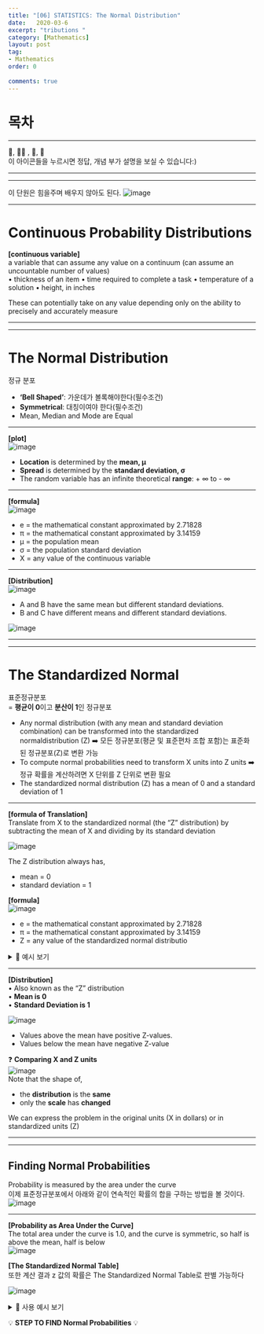```yaml
---
title: "[06] STATISTICS: The Normal Distribution"
date:   2020-03-6
excerpt: "tributions "
category: [Mathematics]
layout: post
tag:
- Mathematics
order: 0 
 
comments: true
---
```


# 목차









---



👀, 🤷‍♀️ , 📜, 📝    
이 아이콘들을 누르시면 정답, 개념 부가 설명을 보실 수 있습니다:)



---
----



이 단원은 힘을주며 배우지  않아도 된다.
![image](https://user-images.githubusercontent.com/76824611/136910445-fef355b4-891c-4913-9b68-64cf29857ab9.png)

----

# Continuous Probability Distributions
**[continuous variable]**        
a variable that can assume any value on a continuum (can assume an uncountable number of values)       
• thickness of an item
• time required to complete a task
• temperature of a solution
• height, in inches

These can potentially take on any value depending only on the ability to precisely and accurately measure

----
----

# The Normal Distribution
정규 분포      
* **‘Bell Shaped’**: 가운데가 볼록해야한다(필수조건)      
* **Symmetrical**: 대칭이여야 한다(필수조건)            
* Mean, Median and Mode are Equal     

---

**[plot]**      
![image](https://user-images.githubusercontent.com/76824611/136912176-b5ea5bce-3a42-43b5-980e-27da8251b377.png)
* **Location** is determined by the **mean, μ**      
* **Spread** is determined by the **standard deviation, σ**         
* The random variable has an infinite theoretical **range**: + ∞ to - ∞      

---

**[formula]**      
![image](https://user-images.githubusercontent.com/76824611/136912580-9a75ff98-2931-4d94-8f00-90f3cf406cef.png)
* e = the mathematical constant approximated by 2.71828   
* π = the mathematical constant approximated by 3.14159    
* μ = the population mean   
* σ = the population standard deviation    
* X = any value of the continuous variable    


-----

**[Distribution]**     
![image](https://user-images.githubusercontent.com/76824611/136913280-84c96311-3374-4edc-8c53-99645bc01897.png)
* A and B have the same mean but different standard deviations.   
* B and C have different means and different standard deviations.    

![image](https://user-images.githubusercontent.com/76824611/136913438-b676fbef-24e2-4441-ba3d-77a8e5520f2c.png)

----
----

# The Standardized Normal
표준정규분포        
= **평균이 0**이고 **분산이 1**인 정규분포     

* Any normal distribution (with any mean and standard deviation combination) can be transformed into the standardized normaldistribution (Z) ➡️ 모든 정규분포(평균 및 표준편차 조합 포함)는 표준화된 정규분포(Z)로 변환 가능     
* To compute normal probabilities need to transform X units into Z units ➡️ 정규 확률을 계산하려면 X 단위를 Z 단위로 변환 필요        
* The standardized normal distribution (Z) has a mean of 0 and a standard deviation of 1     


---

**[formula of Translation]**     
Translate from X to the standardized normal (the “Z” distribution) by subtracting the mean of X and dividing by its standard deviation    

![image](https://user-images.githubusercontent.com/76824611/136916366-ab2b95ed-ac4c-4b00-895f-5b3dc515da20.png)

The Z distribution always has,     
* mean = 0     
* standard deviation = 1


**[formula]**     
![image](https://user-images.githubusercontent.com/76824611/136916831-691e27b1-905c-4af7-814e-c0a2fef13754.png)
* e = the mathematical constant approximated by 2.71828   
* π = the mathematical constant approximated by 3.14159    
* Z = any value of the standardized normal distributio   


<details>
<summary>📝 예시 보기</summary>
<div markdown="1">

**ex 1)**     
If X is distributed normally with mean of $100 and standard deviation of $50, the Z value for X = $200 is,    
 
![image](https://user-images.githubusercontent.com/76824611/136917270-aec5cc9f-643c-427f-b885-40553e2ea58b.png)

* This says that X = $200 is two standard deviations (2 increments of $50 units) above the mean of $100   
 
 
**ex 2)**     
초코과자를 생산하는 공장이 있다.    
이 공장에서 생산하는 과자 한 봉지의 무게는 평균이200g이고 표준편차가1.5g인 정규분포를 따른다고 한다.   
어느 날생산된 과자 중 임의로 한 봉지를 선택해 무게를 재었을 때198g이하가 될 확률을 계산해보자.    

 
[1]정규분포로 풀기   
과자 한 봉지의 무게를 확률변수X로 나타내면,   
X∼N(200,1.5^2)     
![image](https://user-images.githubusercontent.com/76824611/136917563-d19b393c-d875-4b54-b357-07472390ba9f.png)
 
 
[2] 표준정교분포로 풀기    
X를 표준화한 $$Z=X−200/1.5$$의 분포가 표준정규분포임을 이용     
![image](https://user-images.githubusercontent.com/76824611/136917677-d7a72a4b-6ed1-4d92-8c80-5ec5a2fead84.png)

 
 
 

 
</div>
</details>  

----

**[Distribution]**         
• Also known as the “Z” distribution      
• **Mean is 0**      
• **Standard Deviation is 1**    

![image](https://user-images.githubusercontent.com/76824611/136917859-d2a66d06-5822-4615-a916-1225179ae466.png)
* Values above the mean have positive Z-values.   
* Values below the mean have negative Z-value     


❓ **Comparing X and Z units**      
![image](https://user-images.githubusercontent.com/76824611/136920060-72afbcd6-b834-4d7f-85a6-7fc9d831132f.png)   
Note that the shape of,       
* the **distribution** is the **same**        
* only the **scale** has **changed**                

We can express the problem in the original units (X in dollars) or in standardized units (Z)     


-----
----


## Finding Normal Probabilities

Probability is measured by the area under the curve     
이제 표준정규분포에서 아래와 같이 연속적인 확률의 합을 구하는 방법을 볼 것이다.   
![image](https://user-images.githubusercontent.com/76824611/136922989-e5ad431a-d938-4b5a-8558-d145f9c7ed1d.png)


----


**[Probability as Area Under the Curve]**     
The total area under the curve is 1.0, and the curve is symmetric, so half is above the mean, half is below     
![image](https://user-images.githubusercontent.com/76824611/136923451-29e5db06-1c4c-4bd6-8468-01e35aad243d.png)


**[The Standardized Normal Table]**     
또한 계산 결과 z 값의 확률은 The Standardized Normal Table로 판별 가능하다     

![image](https://user-images.githubusercontent.com/76824611/136924334-9a8a72ce-21f2-49f2-a691-c93173076387.png)

<details>
<summary>📝 사용 예시 보기</summary>
<div markdown="1">
 
 
• The Cumulative Standardized Normal table in the textbook (Appendix table E.2) gives the probability less than a desired value of Z (i.e., from negative infinity to Z)   
 
![image](https://user-images.githubusercontent.com/76824611/136924911-e4889269-2c94-48d8-8ffc-d433d0f2dd2e.png)
![image](https://user-images.githubusercontent.com/76824611/136924954-069570e1-1f87-4e30-aaff-172c38384669.png)


  
</div>
</details>  


💡 **STEP TO FIND Normal Probabilities** 💡     



